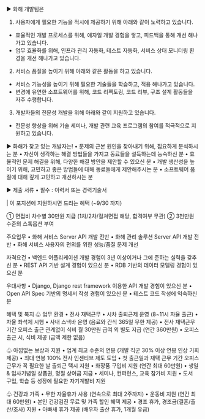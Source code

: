 ▶︎ 화해 개발팀은
1. 사용자에게 필요한 기능을 적시에 제공하기 위해 아래와 같이 노력하고 있습니다.
  - 효율적인 개발 프로세스를 위해, 애자일 개발 경험을 쌓고, 피드백을 통해 개선 해나가고 있습니다.
  - 업무 효율화를 위해, 인프라 관리 자동화, 테스트 자동화, 서비스 상태 모니터링 환경을 개선 해나가고 있습니다.
2. 서비스 품질을 높이기 위해 아래와 같은 활동을 하고 있습니다.
  - 서비스 기능성을 높이기 위해 필요한 기술들을 학습하고, 적용 해나가고 있습니다.
  - 변경에 유연한 소프트웨어를 위해, 코드 리팩토링, 코드 리뷰, 구조 설계 활동들을 자주 수행합니다.
3. 개발자들의 전문성 개발을 위해 아래와 같이 지원하고 있습니다.
  - 전문성 향상을 위해 기술 세미나, 개발 관련 교육 프로그램의 참여를 적극적으로 지원하고 있습니다.

▶︎ 화해가 찾고 있는 개발자는!
• 문제의 근본 원인을 찾아내기 위해, 집요하게 분석하시는 분
• 자신이 생각하는 해결 방법들을 가지고 동료들을 설득하는데 능숙하신 분
• 효율적인 문제 해결을 위해, 다양한 해결 방안을 제안할 수 있으신 분
• 개발 생산성을 높이기 위해, 고민하고 좋은 방법들에 대해 동료들에게 제안해주시는 분
• 소프트웨어 품질에 대해 깊게 고민하고 개선하시는 분

▶ 제출 서류 
• 필수 : 이력서 또는 경력기술서

| 이 포지션에 지원하시면 드리는 혜택 (~9/30 까지)

① 면접비 차수별 30만원 지급 (1차/2차/컬쳐면접 해당, 합격여부 무관)
② 3천만원 수준의 스톡옵션 부여

주요업무
• 화해 서비스 Server API 개발 전반
• 화해 관리 솔루션 Server API 개발 전반
• 화해 서비스 사용자의 편의를 위한 성능/품질 문제 개선

자격요건
• 백엔드 어플리케이션 개발 경험이 3년 이상이거나 그에 준하는 실력을 갖추신 분
• REST API 기반 설계 경험이 있으신 분
• RDB 기반의 데이터 모델링 경험이 있으신 분

우대사항
• Django, Django rest framework 이용한 API 개발 경험이 있으신 분
• Open API Spec 기반의 명세서 작성 경험이 있으신 분
• 테스트 코드 작성에 익숙하신 분

혜택 및 복지
♧ 업무 환경
• 전사 재택근무
• 시차 출퇴근제 운영 (8~11시 자율 출근)
• 자율 좌석제 시행
• 사내 스낵바 운영 (음료와 간식 365일 무한 제공)
• 전사 재택근무기간 오피스 출근 관계없이 식비 월 30만원 급여 외 별도 지급 (연간 360만원)
• 오피스 출근 시, 식비 제공 (금액 제한 없음)

♧ 아낌없는 보상과 지원
• 업계 최고 수준의 연봉 (개발 직군 30% 이상 연봉 인상 기회 제공)
• 최대 연봉 100% 전사 인센티브 제도 도입
• 첫 출근일과 재택 근무 기간 오피스 근무가 꼭 필요한 날 출퇴근 택시 지원
• 화장품 구입비 지원 (연간 최대 60만원)
• 생일 & 입사기념일 상품권, 명절 상여금 지급
• 세미나, 컨퍼런스, 교육 참가비 지원
• 도서 구입, 학습 등 성장에 필요한 자기계발비 지원

♧ 건강과 가족
• 무한 자율휴가 사용 (연속으로 최대 2주까지)
• 운동비 지원 (연간 최대 60만원)
• 본인 건강검진 무료 및 가족 할인 혜택 제공
• 경조 휴가, 경조금(결혼/출산/조사) 지원
• 아빠새 휴가 제공 (배우자 출산 휴가, 1개월 유급)
